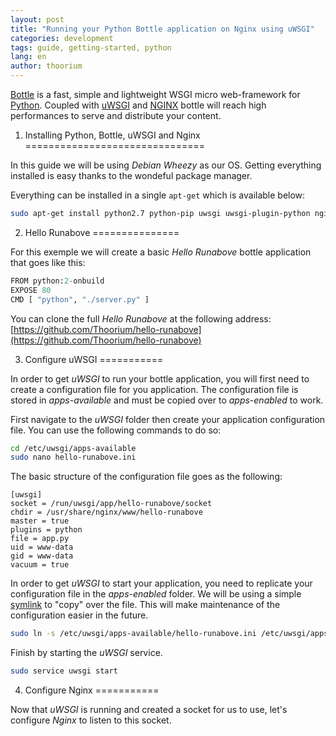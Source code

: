```yaml
---
layout: post
title: "Running your Python Bottle application on Nginx using uWSGI"
categories: development
tags: guide, getting-started, python
lang: en
author: thoorium
---
```


[Bottle](http://bottlepy.org/) is a fast, simple and lightweight WSGI micro web-framework for [Python](https://www.python.org/). Coupled with [uWSGI](https://uwsgi-docs.readthedocs.org/en/latest/) and [NGINX](http://nginx.org/) bottle will reach high performances to serve and distribute your content.

1. Installing Python, Bottle, uWSGI and Nginx
===============================

In this guide we will be using _Debian Wheezy_ as our OS. Getting everything installed is easy thanks to the wondeful package manager.

Everything can be installed in a single ``apt-get`` which is available below:

```bash
sudo apt-get install python2.7 python-pip uwsgi uwsgi-plugin-python nginx
```


2. Hello Runabove
===============

For this exemple we will create a basic _Hello Runabove_ bottle application that goes like this:

```python
FROM python:2-onbuild
EXPOSE 80
CMD [ "python", "./server.py" ]
```

You can clone the full _Hello Runabove_ at the following address: [https://github.com/Thoorium/hello-runabove](https://github.com/Thoorium/hello-runabove)

3. Configure uWSGI
===========

In order to get _uWSGI_ to run your bottle application, you will first need to create a configuration file for you application. The configuration file is stored in _apps-available_ and must be copied over to _apps-enabled_ to work.

First navigate to the _uWSGI_ folder then create your application configuration file. You can use the following commands to do so:

```bash
cd /etc/uwsgi/apps-available
sudo nano hello-runabove.ini
```

The basic structure of the configuration file goes as the following:

```
[uwsgi]
socket = /run/uwsgi/app/hello-runabove/socket
chdir = /usr/share/nginx/www/hello-runabove
master = true
plugins = python
file = app.py
uid = www-data
gid = www-data
vacuum = true
```

In order to get _uWSGI_ to start your application, you need to replicate your configuration file in the _apps-enabled_ folder. We will be using a simple [symlink](http://en.wikipedia.org/wiki/Symbolic_link) to "copy" over the file. This will make maintenance of the configuration easier in the future.

```bash
sudo ln -s /etc/uwsgi/apps-available/hello-runabove.ini /etc/uwsgi/apps-enabled/hello-runabove.ini
```

Finish by starting the _uWSGI_ service.

```bash
sudo service uwsgi start
```

4. Configure Nginx
===========

Now that _uWSGI_ is running and created a socket for us to use, let's configure _Nginx_ to listen to this socket.